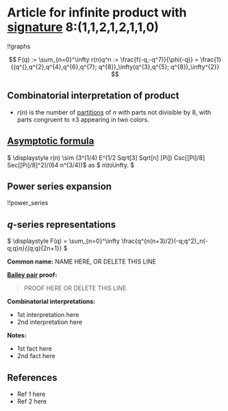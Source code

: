 # Article for infinite product with [signature](../product_signature.html) 8:(1,1,2,1,2,1,1,0) 

!!graphs

$$ F(q) := \sum_{n=0}^\infty r(n)q^n := \frac{f(-q,-q^7)}{\phi(-q)} = \frac{1}{(q^{},q^{2},q^{4},q^{6},q^{7}; q^{8})_\infty(q^{3},q^{5}; q^{8})_\infty^{2}} $$

## Combinatorial interpretation of product

- $r(n)$ is the number of [partitions](../partitions.html#integer_partitions) of $n$ with parts not divisible by 8, with parts congruent to $\pm 3$ appearing in two colors.

## [Asymptotic formula](../asymptotics.html)

$ \displaystyle r(n) \sim (3^(1/4) E^(1/2 Sqrt[3] Sqrt[n] \[Pi])
  Csc[\[Pi]/8] Sec[\[Pi]/8]^2)/(64 n^(3/4))$ as $ n\to\infty. $

## Power series expansion

!!power_series

## $q$-series representations

$ \displaystyle F(q) = \sum_{n=0}^\infty \frac{q^{n(n+3)/2}(-q;q^2)_n(-q;q)_n}{(q;q)_{2n+1}}  $

**Common name:** NAME HERE, OR DELETE THIS LINE

**[Bailey pair](../Bailey_pairs.html) proof:**
> PROOF HERE OR DELETE THIS LINE

**Combinatorial interpretations:**
- 1st interpretation here
- 2nd interpretation here
    
**Notes:**
- 1st fact here
- 2nd fact here

## References
- Ref 1 here
- Ref 2 here

